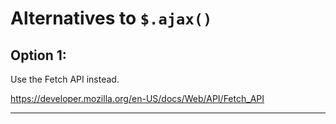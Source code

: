 # Alternatives to `$.ajax()`


## Option 1:

Use the Fetch API instead.

https://developer.mozilla.org/en-US/docs/Web/API/Fetch_API


---